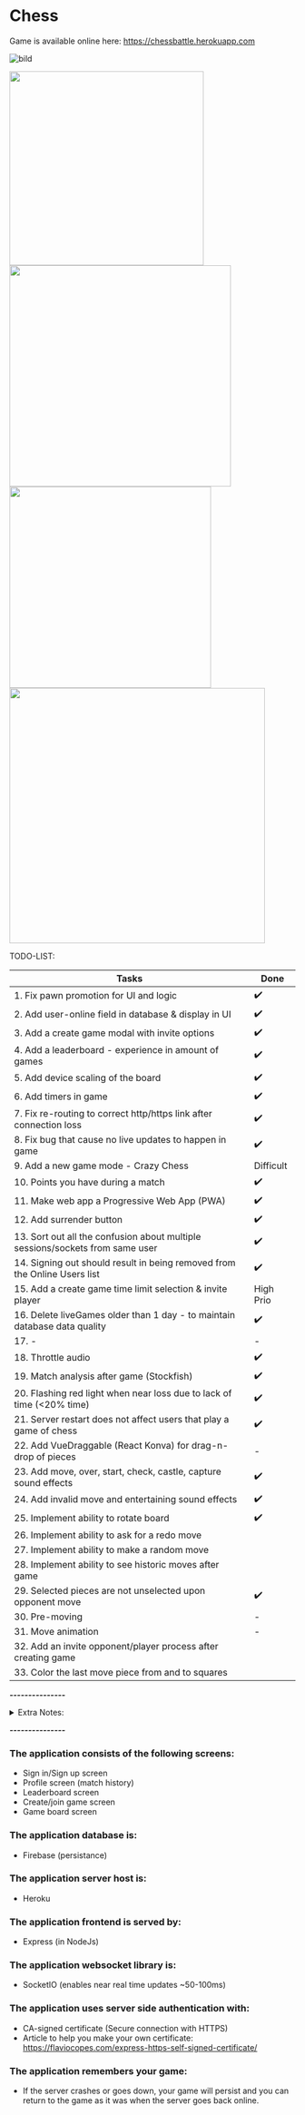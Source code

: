 # Chess

Game is available online here: https://chessbattle.herokuapp.com

![bild](https://user-images.githubusercontent.com/42782387/134075059-34b31eac-2c56-4468-8585-f90f7980e200.png)

<p float="left">
<img src="https://user-images.githubusercontent.com/42782387/134075012-e344be22-49fc-4d95-aed9-8b064a79909a.png" width="342" />
  <img src="https://user-images.githubusercontent.com/42782387/134074848-bc23ccf3-c178-4333-b256-6e02fc0b4898.png" width="390" />
  <img src="https://user-images.githubusercontent.com/42782387/134074992-e7e3917c-96cf-4ef8-8fd6-145501b22711.png" width="355" /> 
  <img src="https://user-images.githubusercontent.com/42782387/134975449-b8f8cd94-a71d-4b41-8454-29e3197b6ab7.png" width="450" /> 
</p>

TODO-LIST:

| Tasks                                                                         | Done      |
| ----------------------------------------------------------------------------- | --------- |
| 1. Fix pawn promotion for UI and logic                                        | ✔️        |
| 2. Add user-online field in database & display in UI                          | ✔️        |
| 3. Add a create game modal with invite options                                | ✔️        |
| 4. Add a leaderboard - experience in amount of games                          | ✔️        |
| 5. Add device scaling of the board                                            | ✔️        |
| 6. Add timers in game                                                         | ✔️        |
| 7. Fix re-routing to correct http/https link after connection loss            | ✔️        |
| 8. Fix bug that cause no live updates to happen in game                       | ✔️        |
| 9. Add a new game mode - Crazy Chess                                          | Difficult |
| 10. Points you have during a match                                            | ✔️        |
| 11. Make web app a Progressive Web App (PWA)                                  | ✔️        |
| 12. Add surrender button                                                      | ✔️        |
| 13. Sort out all the confusion about multiple sessions/sockets from same user | ✔️        |
| 14. Signing out should result in being removed from the Online Users list     | ✔️        |
| 15. Add a create game time limit selection & invite player                    | High Prio |
| 16. Delete liveGames older than 1 day - to maintain database data quality     | ✔️        |
| 17. -                                                                         | -         |
| 18. Throttle audio                                                            | ✔️        |
| 19. Match analysis after game (Stockfish)                                     | ✔️        |
| 20. Flashing red light when near loss due to lack of time (<20% time)         | ✔️        |
| 21. Server restart does not affect users that play a game of chess            | ✔️        |
| 22. Add VueDraggable (React Konva) for drag-n-drop of pieces                  | -         |
| 23. Add move, over, start, check, castle, capture sound effects               | ✔️        |
| 24. Add invalid move and entertaining sound effects                           | ✔️        |
| 25. Implement ability to rotate board                                         | ✔️        |
| 26. Implement ability to ask for a redo move                                  |           |
| 27. Implement ability to make a random move                                   |           |
| 28. Implement ability to see historic moves after game                        |           |
| 29. Selected pieces are not unselected upon opponent move                     | ✔️        |
| 30. Pre-moving                                                                | -         |
| 31. Move animation                                                            | -         |
| 32. Add an invite opponent/player process after creating game                 |           |
| 33. Color the last move piece from and to squares                             |           |

**_---------------_**

<details>
<summary>
Extra Notes:
</summary>
  
[9]. (Squares fall off the board, disco board, rotating board, have to solve puzzles before you can
move - Mario Cart mechanics if ahead it gets more difficult, if you are behind you get one square
where you can upgrade the horse to Bishop/Rook)

[11]. On iOS safari go to brower then press the middle far-down button Share > "Add to Home Screen"

[13]. (BUG - might be linked to having to **unsubscribe from socket listeners** in FE)
https://dev.to/bravemaster619/how-to-prevent-multiple-socket-connections-and-events-in-react-531d

[18]. Guide:
https://stackoverflow.com/questions/54141738/how-can-i-use-throttling-with-getting-an-event-target

[19]. Stockfish Guide (Felsökare - enginegame - Evaluation):
http://www.netreal.de/stockfish.js/example/index.html

[22]. Implemented vue vanilla drag & drop but it only worked for desktop:
https://www.w3schools.com/html/html5_draganddrop.asp React Konva disables scroll on mobile and
places canvas behind all chess pieces. It requries pieces to be stored in state - works well on
mobile. VueDraggable: https://github.com/SortableJS/Vue.Draggable

[24]. Enable entertaining sound effects via profile page switch/toggle. Put in context and adjust
in Room.vue

🕹️▶️⏸️🔙

</details>

**_---------------_**

### The application consists of the following screens:

- Sign in/Sign up screen
- Profile screen (match history)
- Leaderboard screen
- Create/join game screen
- Game board screen

### The application database is:

- Firebase (persistance)

### The application server host is:

- Heroku

### The application frontend is served by:

- Express (in NodeJs)

### The application websocket library is:

- SocketIO (enables near real time updates ~50-100ms)

### The application uses server side authentication with:

- CA-signed certificate (Secure connection with HTTPS)
- Article to help you make your own certificate:
  https://flaviocopes.com/express-https-self-signed-certificate/

### The application remembers your game:

- If the server crashes or goes down, your game will persist and you can return to the game as it
  was when the server goes back online.
